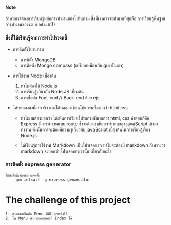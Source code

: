 #### Note 
ถ้าหากเราต้องการเรียนรู้หลักการทำงานของโปรแกรม สิ่งที่เราควรจะทำมากที่สุกคือ การเรียนรู้พื้นฐานการทำงานของระบบ อย่างเข้าใจ



### สิ่งที่ได้เรียนรู้จากการทำโปรเจคนี้
* การติดตั้งโปรแกรม   
    * การติดั้ง MongoDB
    * การติดตั้ง Mongo compass (เปรียบเหมือนกับ gui นั้นเอง)
    
* การใช้งาน Node เบื้องต้น

    1. ทำไมต้องใช้ Node.js
    2. การเรียนรู้เกี่ยวกับ Node.JS เบื้องต้น
    3. การเชื่อต่อ Font-end // Back-end ด้วย ejs

* ได้ทดลองลงมือทำจริง และได้ทดลองเขียนโปแกรมที่มากกว่า html css 
    * ทำไมผมต้องบอกว่า ได้เห็นการเขียนโปรแกรมที่มากกว่า html, css คำตอบก็คือ Express มีการทำงานแบบ route ซึ่งจะต้องอาสัยการทำงานของ javaScript เข้ามาทำงาน ดังนั้นควรจะต้องมีความรู้เกี่ยวกับ javaScript เบื้องต้นในการเรียนรู้เรื่อง Node.js

    * ได้เรียนรู้การใช้งาน Markdown เป็นโปรเจคแรก ทำไมจะต้องมี markdown ก็เพราะว่า markdown จะบอกว่า โปรเจคของเรานั้น เกี่ยวกับอะไร 

### การติดตั้ง express generator

    ใช้คำสั่งนี้เพื่อทำการติดตั้ง
        npm intsall -g express-genaerator

# The challenge of this project 
    
    1. สามารถเชื่อต่อ Menu ที่มีไปทุกหน้าได้
    2. ใน Menu สามารถกลับมาที่ Index ได้